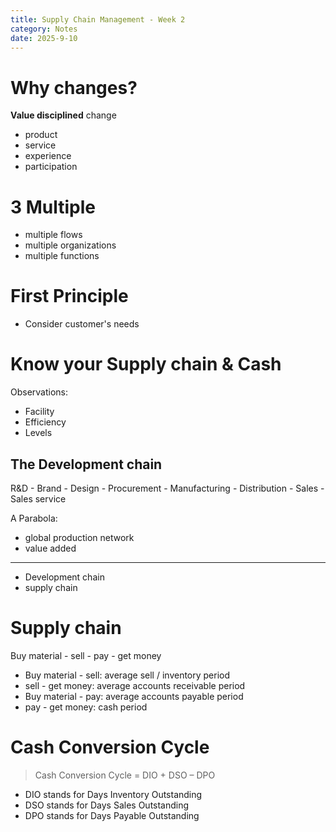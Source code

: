 ```yaml
---
title: Supply Chain Management - Week 2
category: Notes
date: 2025-9-10 
---
```


# Why changes?

**Value disciplined** change 
- product 
- service 
- experience
- participation

# 3 Multiple

- multiple flows 
- multiple organizations 
- multiple functions 

# First Principle 

- Consider customer's needs 

# Know your Supply chain & Cash 


Observations:

- Facility 
- Efficiency 
- Levels 

## The Development chain 

R&D - Brand - Design - Procurement - Manufacturing - Distribution - Sales - Sales service 

A Parabola:

- global production network
- value added

---

- Development chain 
- supply chain

# Supply chain

Buy material - sell - pay - get money

- Buy material - sell: average sell / inventory period 
- sell - get money: average accounts receivable period 
- Buy material - pay: average accounts payable period 
- pay - get money: cash period

# Cash Conversion Cycle

> Cash Conversion Cycle = DIO + DSO – DPO

- DIO stands for Days Inventory Outstanding
- DSO stands for Days Sales Outstanding
- DPO stands for Days Payable Outstanding

